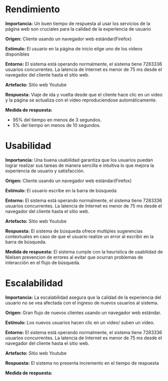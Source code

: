 # Rendimiento
**Importancia:** Un buen tiempo de respuesta al usar los servicios de la página web son cruciales para la calidad de la experiencia de usuario

**Origen:** Cliente usando un navegador web estándar(Firefox)

**Estímulo:** El usuario en la página de inicio elige uno de los videos disponibles

**Entorno:** El sistema está operando normalmente, el sistema tiene 7283336 usuarios concurrentes.
La latencia de Internet es menor de 75 ms desde el navegador del cliente hasta el sitio web.

**Artefacto:** Sitio web Youtube

**Respuesta:** Viaje de ida y vuelta desde que el cliente hace clic en un video y la página se actualiza con el video reproduciendose automáticamente.

**Medida de respuesta:**
- 95% del tiempo en menos de 3 segundos.
- 5% del tiempo en menos de 10 segundos.


# Usabilidad
**Importancia:** Una buena usabilidad garantiza que los usuarios puedan lograr realizar sus tareas de manera sencilla e intuitiva lo que mejora la experiencia de usuario y satisfacción.

**Origen:** Cliente usando un navegador web estándar(Firefox)

**Estímulo:** El usuario escribe en la barra de búsqueda

**Entorno:** El sistema está operando normalmente, el sistema tiene 7283336 usuarios concurrentes.
La latencia de Internet es menor de 75 ms desde el navegador del cliente hasta el sitio web.

**Artefacto:** Sitio web Youtube

**Respuesta:** El sistema de búsqueda ofrece multiples sugerencias contextuales en caso de que el usuario realize un error al escribir en la barra de búsqueda.

**Medida de respuesta:** El sistema cumple con la heurística de usabilidad de Nielsen prevencion de errores al evitar que ocurran problemas de interacción en el flujo de búsqueda.

# Escalabilidad
**Importancia:** La escalabilidad asegura que la calidad de la experiencia del usuario no se vea afectada con el ingreso de nuevos usuarios al sistema.

**Origen:** Gran flujo de nuevos clientes usando un navegador web estándar.

**Estímulo:** Los nuevos usuarios hacen clic en un video/ suben un video.

**Entorno:** El sistema está operando normalmente, el sistema tiene 7283336 usuarios concurrentes.
La latencia de Internet es menor de 75 ms desde el navegador del cliente hasta el sitio web.

**Artefacto:** Sitio web Youtube

**Respuesta:** El sistema no presenta incremento en el tiempo de respuesta

**Medida de respuesta:**  

